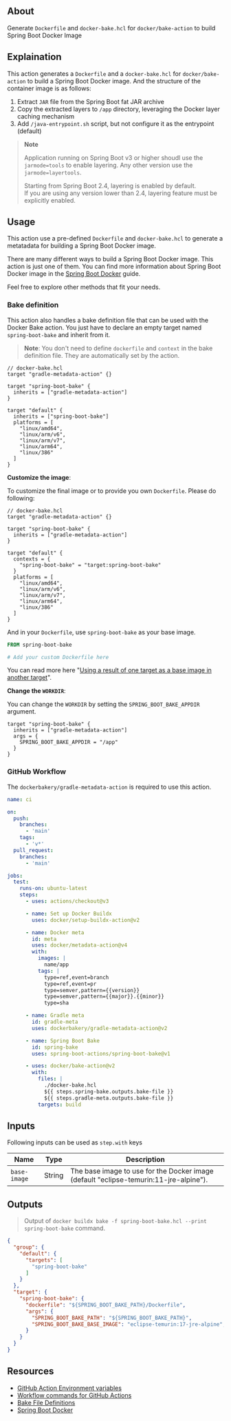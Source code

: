 ## About
Generate `Dockerfile` and `docker-bake.hcl` for `docker/bake-action` to build Spring Boot Docker Image

## Explaination

This action generates a `Dockerfile` and a `docker-bake.hcl` for `docker/bake-action` to build a Spring Boot Docker image. And the structure of the container image is as follows:

1. Extract `JAR` file from the Spring Boot fat JAR archive
2. Copy the extracted layers to `/app` directory, leveraging the Docker layer caching mechanism
3. Add `/java-entrypoint.sh` script, but not configure it as the entrypoint (default)

> **Note**  
> 
> Application running on Spring Boot v3 or higher shoudl use the `jarmode=tools` to enable layering. Any other version use the `jarmode=layertools`.
> 
> Starting from Spring Boot 2.4, layering is enabled by default.  
> If you are using any version lower than 2.4, layering feature must be explicitly enabled.
>


## Usage

This action use a pre-defined `Dockerfile` and `docker-bake.hcl` to generate a metatadata for building a Spring Boot Docker image.

There are many different ways to build a Spring Boot Docker image. This action is just one of them. You can find more information about Spring Boot Docker image in the [Spring Boot Docker](https://spring.io/guides/topicals/spring-boot-docker/) guide.

Feel free to explore other methods that fit your needs.

### Bake definition

This action also handles a bake definition file that can be used with the Docker Bake action. You just have to declare an empty target named `spring-boot-bake` and inherit from it.

> **Note**:
> You don't need to define `dockerfile` and `context` in the bake definition file. They are automatically set by the action.

```hcl
// docker-bake.hcl
target "gradle-metadata-action" {}

target "spring-boot-bake" {
  inherits = ["gradle-metadata-action"]
}

target "default" {
  inherits = ["spring-boot-bake"]
  platforms = [
    "linux/amd64",
    "linux/arm/v6",
    "linux/arm/v7",
    "linux/arm64",
    "linux/386"
  ]
}
```

**Customize the image**:

To customize the final image or to provide you own `Dockerfile`. Please do following:

```hcl
// docker-bake.hcl
target "gradle-metadata-action" {}

target "spring-boot-bake" {
  inherits = ["gradle-metadata-action"]
}

target "default" {
  contexts = {
    "spring-boot-bake" = "target:spring-boot-bake"
  }
  platforms = [
    "linux/amd64",
    "linux/arm/v6",
    "linux/arm/v7",
    "linux/arm64",
    "linux/386"
  ]
}
```

And in your `Dockerfile`, use `spring-boot-bake` as your base image.

```Dockerfile
FROM spring-boot-bake

# Add your custom Dockerfile here
```

You can read more here "[Using a result of one target as a base image in another target](https://docs.docker.com/build/bake/build-contexts/#using-a-result-of-one-target-as-a-base-image-in-another-target)".

**Change the `WORKDIR`**:

You can change the `WORKDIR` by setting the `SPRING_BOOT_BAKE_APPDIR` argument.

```hcl
target "spring-boot-bake" {
  inherits = ["gradle-metadata-action"]
  args = {
    SPRING_BOOT_BAKE_APPDIR = "/app"
  }
}
```

### GitHub Workflow

The `dockerbakery/gradle-metadata-action` is required to use this action.

```yml
name: ci

on:
  push:
    branches:
      - 'main'
    tags:
      - 'v*'
  pull_request:
    branches:
      - 'main'

jobs:
  test:
    runs-on: ubuntu-latest
    steps:
      - uses: actions/checkout@v3

      - name: Set up Docker Buildx
        uses: docker/setup-buildx-action@v2

      - name: Docker meta
        id: meta
        uses: docker/metadata-action@v4
        with:
          images: |
            name/app
          tags: |
            type=ref,event=branch
            type=ref,event=pr
            type=semver,pattern={{version}}
            type=semver,pattern={{major}}.{{minor}}
            type=sha

      - name: Gradle meta
        id: gradle-meta
        uses: dockerbakery/gradle-metadata-action@v2

      - name: Spring Boot Bake
        id: spring-bake
        uses: spring-boot-actions/spring-boot-bake@v1

      - uses: docker/bake-action@v2
        with:
          files: |
            ./docker-bake.hcl
            ${{ steps.spring-bake.outputs.bake-file }}
            ${{ steps.gradle-meta.outputs.bake-file }}
          targets: build
```

## Inputs

Following inputs can be used as `step.with` keys

| Name         | Type   | Description                                                                           |
| ------------ | ------ | ------------------------------------------------------------------------------------- |
| `base-image` | String | The base image to use for the Docker image (default "eclipse-temurin:11-jre-alpine"). |

## Outputs

> Output of `docker buildx bake -f spring-boot-bake.hcl --print spring-boot-bake` command.

```json
{
  "group": {
    "default": {
      "targets": [
        "spring-boot-bake"
      ]
    }
  },
  "target": {
    "spring-boot-bake": {
      "dockerfile": "${SPRING_BOOT_BAKE_PATH}/Dockerfile",
      "args": {
        "SPRING_BOOT_BAKE_PATH": "${SPRING_BOOT_BAKE_PATH}",
        "SPRING_BOOT_BAKE_BASE_IMAGE": "eclipse-temurin:17-jre-alpine",
      }
    }
  }
}
```

## Resources

- [GitHub Action Environment variables](https://docs.github.com/en/actions/learn-github-actions/environment-variables)
- [Workflow commands for GitHub Actions](https://docs.github.com/en/actions/using-workflows/workflow-commands-for-github-actions)
- [Bake File Definitions](https://github.com/docker/buildx/blob/master/docs/guides/bake/file-definition.md)
- [Spring Boot Docker](https://spring.io/guides/topicals/spring-boot-docker/)
